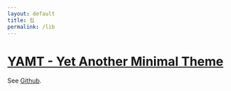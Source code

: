 ```yaml
---
layout: default
title: 립
permalink: /lib
---
```


# [YAMT - Yet Another Minimal Theme](https://yamt.netlify.app/)
See [Github](https://github.com/PandaSekh/Jekyll-YAMT).
